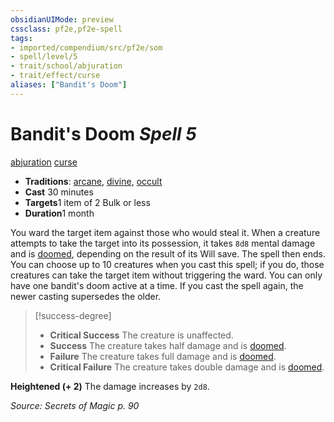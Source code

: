 ```yaml
---
obsidianUIMode: preview
cssclass: pf2e,pf2e-spell
tags:
- imported/compendium/src/pf2e/som
- spell/level/5
- trait/school/abjuration
- trait/effect/curse
aliases: ["Bandit's Doom"]
---
```

# Bandit's Doom *Spell 5*   
[abjuration](abjuration.md)  [curse](curse.md)  

- **Traditions**: [arcane](arcane.md), [divine](divine.md), [occult](occult.md)
- **Cast** 30 minutes 
- **Targets**1 item of 2 Bulk or less
- **Duration**1 month

You ward the target item against those who would steal it. When a creature attempts to take the target into its possession, it takes `8d8` mental damage and is [doomed](conditions.md#Doomed), depending on the result of its Will save. The spell then ends. You can choose up to 10 creatures when you cast this spell; if you do, those creatures can take the target item without triggering the ward. You can only have one bandit's doom active at a time. If you cast the spell again, the newer casting supersedes the older.

> [!success-degree] 
> - **Critical Success** The creature is unaffected.
> - **Success** The creature takes half damage and is [doomed](conditions.md#Doomed).
> - **Failure** The creature takes full damage and is [doomed](conditions.md#Doomed).
> - **Critical Failure** The creature takes double damage and is [doomed](conditions.md#Doomed).

**Heightened (+ 2)** The damage increases by `2d8`.

*Source: Secrets of Magic p. 90*